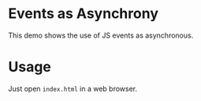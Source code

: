 # Events as Asynchrony

This demo shows the use of JS events as asynchronous.

# Usage

Just open `index.html` in a web browser.